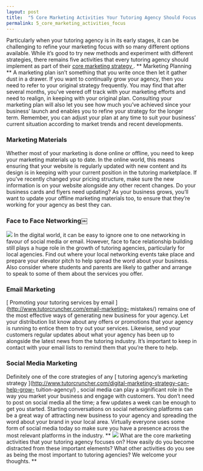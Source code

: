 ```yaml
---
layout: post
title:  "5 Core Marketing Activities Your Tutoring Agency Should Focus On"
permalink: 5_core_marketing_activities_focus
---
```

Particularly when your tutoring agency is in its early stages, it can be
challenging to refine your marketing focus with so many different options
available. While it’s good to try new methods and experiment with different
strategies, there remains five activities that every tutoring agency should
implement as part of their [ core marketing strategy
](http://www.tutorcruncher.com/4-things-should-know-marketing/) . ** Marketing
Planning ** A marketing plan isn’t something that you write once then let it
gather dust in a drawer. If you want to continually grow your agency, then you
need to refer to your original strategy frequently. You may find that after
several months, you’ve veered off track with your marketing efforts and need
to realign, in keeping with your original plan. Consulting your marketing plan
will also let you see how much you’ve achieved since your business’ launch and
enables you to refine your strategy for the longer term. Remember, you can
adjust your plan at any time to suit your business’ current situation
according to market trends and recent developments. 

### Marketing Materials


Whether most of your marketing is done online or offline, you need to keep
your marketing materials up to date. In the online world, this means ensuring
that your website is regularly updated with new content and its design is in
keeping with your current position in the tutoring marketplace. If you’ve
recently changed your pricing structure, make sure the new information is on
your website alongside any other recent changes. Do your business cards and
flyers need updating? As your business grows, you’ll want to update your
offline marketing materials too, to ensure that they’re working for your
agency as best they can. 

### Face to Face Networking￼


![](http://www.exordo.com/blog/wp-content/uploads/2013/11/networking.jpg) In
the digital world, it can be easy to ignore one to one networking in favour of
social media or email. However, face to face relationship building still plays
a huge role in the growth of tutoring agencies, particularly for local
agencies. Find out where your local networking events take place and prepare
your elevator pitch to help spread the word about your business. Also consider
where students and parents are likely to gather and arrange to speak to some
of them about the services you offer. 

### Email Marketing

 [ Promoting your
tutoring services by email ](http://www.tutorcruncher.com/email-marketing-
mistakes/) remains one of the most effective ways of generating new business
for your agency. Let your distribution list know about any offers or
promotions that your agency is running to entice them to try out your
services. Likewise, send your customers regular updates about what your agency
has been up to alongside the latest news from the tutoring industry. It’s
important to keep in contact with your email lists to remind them that you’re
there to help. 

### Social Media Marketing

 Definitely one of the core
strategies of any [ tutoring agency’s marketing strategy
](http://www.tutorcruncher.com/digital-marketing-strategy-can-help-grow-
tuition-agency/) , social media can play a significant role in the way you
market your business and engage with customers. You don’t need to post on
social media all the time; a few updates a week can be enough to get you
started. Starting conversations on social networking platforms can be a great
way of attracting new business to your agency and spreading the word about
your brand in your local area. Virtually everyone uses some form of social
media today so make sure you have a presence across the most relevant
platforms in the industry. **
![](https://c2.staticflickr.com/4/3267/3256031851_6d0a863f71_z.jpg?zz=1) What
are the core marketing activities that your tutoring agency focuses on? How
easily do you become distracted from these important elements? What other
activities do you see as being the most important to tutoring agencies? We
welcome your thoughts. **
